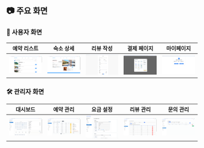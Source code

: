 ## 📷 주요 화면

### 🧑 사용자 화면
| 예약 리스트 | 숙소 상세 | 리뷰 작성 | 결제 페이지 | 마이페이지 |
|-------------|------------|-------------|--------------|--------------|
| ![user1](./images/user/user1.png) | ![user2](./images/user/user2.png) | ![user3](./images/user/user3.png) | ![user4](./images/user/user4.png) | ![user5](./images/user/user5.png) |

### 🛠️ 관리자 화면
| 대시보드 | 예약 관리 | 요금 설정 | 리뷰 관리 | 문의 관리 |
|-------------|-------------|-------------|-------------|-------------|
| ![admin1](./images/admin/admin1.png) | ![admin2](./images/admin/admin2.png) | ![admin3](./images/admin/admin3.png) | ![admin4](./images/admin/admin4.png) | ![admin5](./images/admin/admin5.png) |
